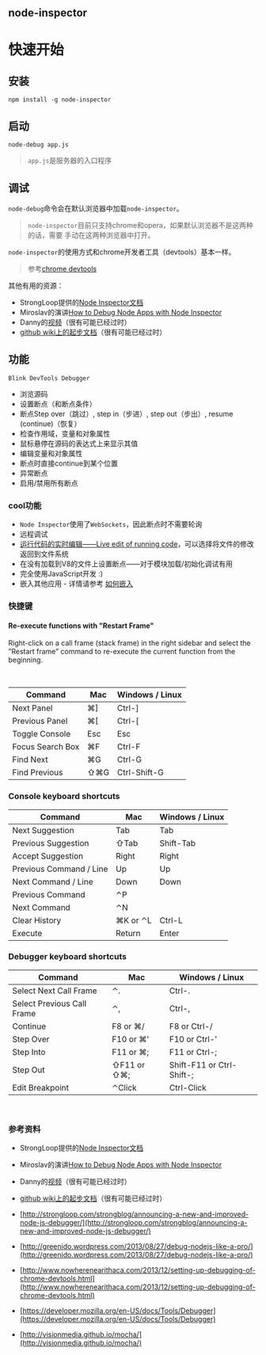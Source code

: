 node-inspector---# 快速开始## 安装`npm install -g node-inspector`## 启动`node-debug app.js`> `app.js`是服务器的入口程序## 调试`node-debug`命令会在默认浏览器中加载`node-inspector`。> `node-inspector`目前只支持chrome和opera，如果默认浏览器不是这两种的话，需要> 手动在这两种浏览器中打开。`node-inspector`的使用方式和chrome开发者工具（devtools）基本一样。> 参考[chrome devtools](http://code.google.com/chrome/devtools/docs/scripts.html)其他有用的资源：* StrongLoop提供的[Node Inspector文档](http://docs.strongloop.com/display/DOC/Running+Node+Inspector)* Miroslav的演讲[How to Debug Node Apps with Node Inspector](https://vimeo.com/77870960)* Danny的[视频](http://www.youtube.com/view_play_list?p=A5216AC29A41EFA8)（很有可能已经过时）* [github wiki上的起步文档](http://github.com/node-inspector/node-inspector/wiki/Getting-Started---from-scratch)（很有可能已经过时）## 功能`Blink DevTools Debugger`* 浏览源码* 设置断点（和断点条件）* 断点Step over（跳过）, step in（步进）, step out（步出）, resume (continue)（恢复）* 检查作用域，变量和对象属性* 鼠标悬停在源码的表达式上来显示其值* 编辑变量和对象属性* 断点时直接continue到某个位置* 异常断点* 启用/禁用所有断点### cool功能* `Node Inspector`使用了`WebSockets`，因此断点时不需要轮询* 远程调试* [运行代码的实时编辑——Live edit of running code](http://github.com/node-inspector/node-inspector/wiki/LiveEdit)，可以选择将文件的修改返回到文件系统* 在没有加载到V8的文件上设置断点——对于模块加载/初始化调试有用* 完全使用JavaScript开发 :)* 嵌入其他应用 - 详情请参考 [如何嵌入](https://github.com/node-inspector/node-inspector/blob/master/docs/embedding.md)### 快捷键#### Re-execute functions with "Restart Frame"Right-click on a call frame (stack frame) in the right sidebar and select the ”Restart frame” command to re-execute the current function from the beginning.<div class="markdown-body"><p>&nbsp;</p><div class="table-wrap"><table class="confluenceTable tablesorter"><thead><tr class="sortableHeader"><th class="confluenceTh sortableHeader" data-column="0"><div class="tablesorter-header-inner">Command</div></th><th class="confluenceTh sortableHeader" data-column="1"><div class="tablesorter-header-inner">Mac</div></th><th class="confluenceTh sortableHeader" data-column="2"><div class="tablesorter-header-inner">Windows / Linux</div></th></tr></thead><tbody><tr><td class="confluenceTd">Next Panel</td><td class="confluenceTd">⌘]</td><td class="confluenceTd">Ctrl-]</td></tr><tr><td class="confluenceTd">Previous Panel</td><td class="confluenceTd">⌘[</td><td class="confluenceTd">Ctrl-[</td></tr><tr><td class="confluenceTd">Toggle Console</td><td class="confluenceTd">Esc</td><td class="confluenceTd">Esc</td></tr><tr><td class="confluenceTd">Focus Search Box</td><td class="confluenceTd">⌘F</td><td class="confluenceTd">Ctrl-F</td></tr><tr><td class="confluenceTd">Find Next</td><td class="confluenceTd">⌘G</td><td class="confluenceTd">Ctrl-G</td></tr><tr><td class="confluenceTd">Find Previous</td><td class="confluenceTd">⇧⌘G</td><td class="confluenceTd">Ctrl-Shift-G</td></tr></tbody></table></div><h3 id="DebuggingwithNodeInspector-Consolekeyboardshortcuts"><a class="external-link" href="https://github.com/node-inspector/node-inspector/wiki/Keyboard-Shortcuts#console" name="user-content-console" rel="nofollow"></a>Console keyboard shortcuts</h3><div class="table-wrap"><table class="confluenceTable tablesorter"><thead><tr class="sortableHeader"><th class="confluenceTh sortableHeader" data-column="0"><div class="tablesorter-header-inner">Command</div></th><th class="confluenceTh sortableHeader" data-column="1"><div class="tablesorter-header-inner">Mac</div></th><th class="confluenceTh sortableHeader" data-column="2"><div class="tablesorter-header-inner">Windows / Linux</div></th></tr></thead><tbody><tr><td class="confluenceTd">Next Suggestion</td><td class="confluenceTd">Tab</td><td class="confluenceTd">Tab</td></tr><tr><td class="confluenceTd">Previous Suggestion</td><td class="confluenceTd">⇧Tab</td><td class="confluenceTd">Shift-Tab</td></tr><tr><td class="confluenceTd">Accept Suggestion</td><td class="confluenceTd">Right</td><td class="confluenceTd">Right</td></tr><tr><td class="confluenceTd">Previous Command / Line</td><td class="confluenceTd">Up</td><td class="confluenceTd">Up</td></tr><tr><td class="confluenceTd">Next Command / Line</td><td class="confluenceTd">Down</td><td class="confluenceTd">Down</td></tr><tr><td class="confluenceTd">Previous Command</td><td class="confluenceTd">⌃P</td><td class="confluenceTd">&nbsp;</td></tr><tr><td class="confluenceTd">Next Command</td><td class="confluenceTd">⌃N</td><td class="confluenceTd">&nbsp;</td></tr><tr><td class="confluenceTd">Clear History</td><td class="confluenceTd">⌘K or ⌃L</td><td class="confluenceTd">Ctrl-L</td></tr><tr><td class="confluenceTd">Execute</td><td class="confluenceTd">Return</td><td class="confluenceTd">Enter</td></tr></tbody></table></div><h3 id="DebuggingwithNodeInspector-Debuggerkeyboardshortcuts"><a class="external-link" href="https://github.com/node-inspector/node-inspector/wiki/Keyboard-Shortcuts#debugger" name="user-content-debugger" rel="nofollow"></a>Debugger keyboard shortcuts</h3><div class="table-wrap"><table class="confluenceTable tablesorter"><thead><tr class="sortableHeader"><th class="confluenceTh sortableHeader" data-column="0"><div class="tablesorter-header-inner">Command</div></th><th class="confluenceTh sortableHeader" data-column="1"><div class="tablesorter-header-inner">Mac</div></th><th class="confluenceTh sortableHeader" data-column="2"><div class="tablesorter-header-inner">Windows / Linux</div></th></tr></thead><tbody><tr><td class="confluenceTd">Select Next Call Frame</td><td class="confluenceTd">⌃.</td><td class="confluenceTd">Ctrl-.</td></tr><tr><td class="confluenceTd">Select Previous Call Frame</td><td class="confluenceTd">⌃,</td><td class="confluenceTd">Ctrl-,</td></tr><tr><td class="confluenceTd">Continue</td><td class="confluenceTd">F8 or ⌘/</td><td class="confluenceTd">F8 or Ctrl-/</td></tr><tr><td class="confluenceTd">Step Over</td><td class="confluenceTd">F10 or ⌘’</td><td class="confluenceTd">F10 or Ctrl-’</td></tr><tr><td class="confluenceTd">Step Into</td><td class="confluenceTd">F11 or ⌘;</td><td class="confluenceTd">F11 or Ctrl-;</td></tr><tr><td class="confluenceTd">Step Out</td><td class="confluenceTd">⇧F11 or ⇧⌘;</td><td class="confluenceTd">Shift-F11 or Ctrl-Shift-;</td></tr><tr><td class="confluenceTd">Edit Breakpoint</td><td class="confluenceTd">⌃Click</td><td class="confluenceTd">Ctrl-Click</td></tr></tbody></table></div><p>&nbsp;</p></div>### 参考资料* StrongLoop提供的[Node Inspector文档](http://docs.strongloop.com/display/DOC/Running+Node+Inspector)* Miroslav的演讲[How to Debug Node Apps with Node Inspector](https://vimeo.com/77870960)* Danny的[视频](http://www.youtube.com/view_play_list?p=A5216AC29A41EFA8)（很有可能已经过时）* [github wiki上的起步文档](http://github.com/node-inspector/node-inspector/wiki/Getting-Started---from-scratch)（很有可能已经过时）* [http://strongloop.com/strongblog/announcing-a-new-and-improved-node-js-debugger/](http://strongloop.com/strongblog/announcing-a-new-and-improved-node-js-debugger/)* [http://greenido.wordpress.com/2013/08/27/debug-nodejs-like-a-pro/](http://greenido.wordpress.com/2013/08/27/debug-nodejs-like-a-pro/)* [http://www.nowherenearithaca.com/2013/12/setting-up-debugging-of-chrome-devtools.html](http://www.nowherenearithaca.com/2013/12/setting-up-debugging-of-chrome-devtools.html)* [https://developer.mozilla.org/en-US/docs/Tools/Debugger](https://developer.mozilla.org/en-US/docs/Tools/Debugger)* [http://visionmedia.github.io/mocha/](http://visionmedia.github.io/mocha/)